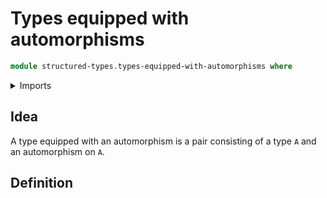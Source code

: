 # Types equipped with automorphisms

```agda
module structured-types.types-equipped-with-automorphisms where
```

<details><summary>Imports</summary>

```agda

```

</details>

## Idea

A type equipped with an automorphism is a pair consisting of a type `A` and an
automorphism on `A`.

## Definition
